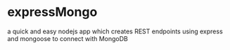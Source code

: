 # expressMongo
a quick and easy nodejs app which creates REST endpoints using express and mongoose to connect with MongoDB
